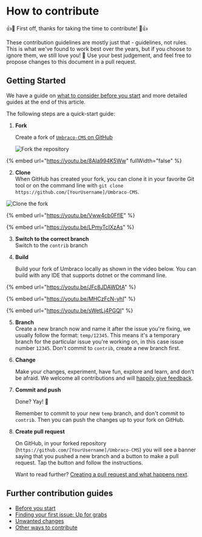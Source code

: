 # How to contribute

👍🎉 First off, thanks for taking the time to contribute! 🎉👍

These contribution guidelines are mostly just that - guidelines, not rules. This is what we've found to work best over the years, but if you choose to ignore them, we still love you! 💖 Use your best judgement, and feel free to propose changes to this document in a pull request.

## Getting Started

We have a guide on [what to consider before you start](before-you-start.md) and more detailed guides at the end of this article.

The following steps are a quick-start guide:

1.  **Fork**

    Create a fork of [`Umbraco-CMS` on GitHub](https://github.com/umbraco/Umbraco-CMS)

    ![Fork the repository](img/forkrepository.png)

{% embed url="https://youtu.be/8Ala994K5Ww" fullWidth="false" %}

2. **Clone**\
   When GitHub has created your fork, you can clone it in your favorite Git tool or on the command line with `git clone https://github.com/[YourUsername]/Umbraco-CMS`.

![Clone the fork](img/clonefork.png)



{% embed url="https://youtu.be/Vww4cb0FflE" %}

{% embed url="https://youtu.be/LPmyTcIXzAs" %}

3. **Switch to the correct branch**\
   Switch to the `contrib` branch
4.  **Build**

    Build your fork of Umbraco locally as shown in the video below. You can build with any IDE that supports dotnet or the command line.

{% embed url="https://youtu.be/JFc8JDAWDtA" %}

{% embed url="https://youtu.be/MHCzFcN-yhI" %}

{% embed url="https://youtu.be/sWetLj4PGQI" %}

5. **Branch**\
   Create a new branch now and name it after the issue you're fixing, we usually follow the format: `temp/12345`. This means it's a temporary branch for the particular issue you're working on, in this case issue number `12345`. Don't commit to `contrib`, create a new branch first.
6.  **Change**

    Make your changes, experiment, have fun, explore and learn, and don't be afraid. We welcome all contributions and will [happily give feedback](first-issue.md#questions).
7.  **Commit and push**

    Done? Yay! 🎉

    Remember to commit to your new `temp` branch, and don't commit to `contrib`. Then you can push the changes up to your fork on GitHub.
8.  **Create pull request**

    On GitHub, in your forked repository (`https://github.com/[YourUsername]/Umbraco-CMS`) you will see a banner saying that you pushed a new branch and a button to make a pull request. Tap the button and follow the instructions.

    Want to read further? [Creating a pull request and what happens next](creating-a-pr/).

## Further contribution guides

* [Before you start](before-you-start.md)
* [Finding your first issue: Up for grabs](first-issue.md)
* [Unwanted changes](unwanted-changes.md)
* [Other ways to contribute](other-ways-to-contribute.md)

